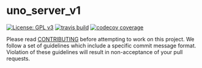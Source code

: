 # uno_server_v1

[![License: GPL v3](https://img.shields.io/badge/License-GPL%20v3-blue.svg?style=flat-square)](https://www.gnu.org/licenses/gpl-3.0) [![travis build](https://img.shields.io/travis/udyat-miet/uno_server_v1.svg?style=flat-square)](https://travis-ci.org/udyat-miet/uno_server_v1) [![codecov coverage](https://img.shields.io/codecov/c/github/udyat-miet/uno_server_v1.svg?style=flat-square)](https://codecov.io/gh/udyat-miet/uno_server_v1)

Please read [CONTRIBUTING](https://github.com/udyat-miet/uno_server_v1/blob/master/CONTRIBUTING.md) before attempting to work on this project. We follow a set of guidelines which include a specific commit message format. Violation of these guidelines will result in non-acceptance of your pull requests.
